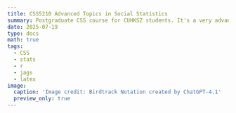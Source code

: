 ```yaml
---
title: CSS5210 Advanced Topics in Social Statistics
summary: Postgraduate CSS course for CUHKSZ students. It's a very advanced course targeting PhD students who have heavy needs of complex modeling.
date: 2025-07-19
type: docs
math: true
tags:
  - CSS
  - stats
  - r
  - jags
  - latex
image:
  caption: 'Image credit: Birdtrack Notation created by ChatGPT-4.1'
  preview_only: true
---
```


